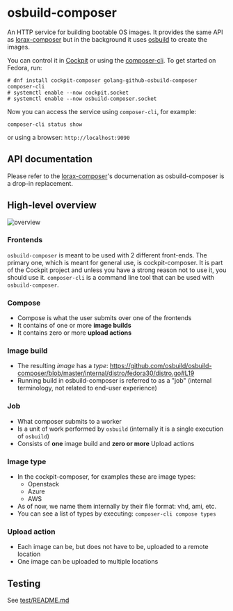 # osbuild-composer

An HTTP service for building bootable OS images. It provides the same API as [lorax-composer](https://github.com/weldr/lorax) but in the background it uses [osbuild](https://github.com/osbuild/osbuild) to create the images.

You can control it in [Cockpit](https://github.com/weldr/cockpit-composer) or using the [composer-cli](https://weldr.io/lorax/composer-cli.html). To get started on Fedora, run:

```
# dnf install cockpit-composer golang-github-osbuild-composer composer-cli
# systemctl enable --now cockpit.socket
# systemctl enable --now osbuild-composer.socket
```

Now you can access the service using `composer-cli`, for example:

```
composer-cli status show
```

or using a browser: `http://localhost:9090`

## API documentation

Please refer to the [lorax-composer](https://github.com/weldr/lorax)'s documenation as osbuild-composer is a drop-in replacement.

## High-level overview

![overview](docs/osbuild-composer.svg)

### Frontends

`osbuild-composer` is meant to be used with 2 different front-ends. The primary one, which is meant for general use, is cockpit-composer. It is part of the Cockpit project and unless you have a strong reason not to use it, you should use it. `composer-cli` is a command line tool that can be used with `osbuild-composer`.

### Compose
* Compose is what the user submits over one of the frontends
* It contains of one or more **image builds**
* It contains zero or more **upload actions**

### Image build
* The resulting *image* has a *type*: https://github.com/osbuild/osbuild-composer/blob/master/internal/distro/fedora30/distro.go#L19
* Running build in osbuild-composer is referred to as a "job" (internal terminology, not related to end-user experience)

### Job
* What composer submits to a worker
* Is a unit of work performed by `osbuild` (internally it is a single execution of `osbuild`)
* Consists of **one** image build and **zero or more** Upload actions

### Image type
* In the cockpit-composer, for examples these are image types:
  * Openstack
  * Azure
  * AWS
* As of now, we name them internally by their file format: vhd, ami, etc.
* You can see a list of types by executing: `composer-cli compose types`

### Upload action
* Each image can be, but does not have to be, uploaded to a remote location
* One image can be uploaded to multiple locations


## Testing

See [test/README.md](test/README.md)
